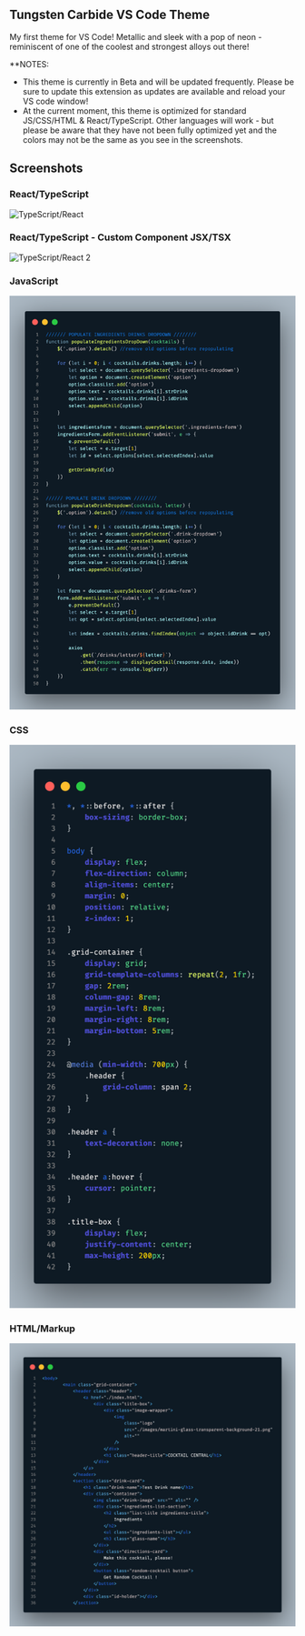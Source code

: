 ## Tungsten Carbide VS Code Theme

My first theme for VS Code! Metallic and sleek with a pop of neon - reminiscent of one of the coolest and strongest alloys out there!

**NOTES: 

- This theme is currently in Beta and will be updated frequently. Please be sure to update this extension as updates are available and reload your VS code window!
- At the current moment, this theme is optimized for standard JS/CSS/HTML & React/TypeScript. Other languages will work - but please be aware that they have not been fully optimized yet and the colors may not be the same as you see in the screenshots. 

## Screenshots

### React/TypeScript
![TypeScript/React](https://drive.google.com/file/d/1txgTNE5DR0yrcGSQbmvC9HHn-wKqOHM3/view?usp=share_link)

### React/TypeScript - Custom Component JSX/TSX
![TypeScript/React 2](https://drive.google.com/file/d/18kIDe8jGRiupN0cc0NTXCAdae608k4F1/view?usp=sharing) 

### JavaScript
![JS](images/tc-js.png)

### CSS
![CSS](images/tc-css.png)

### HTML/Markup
![HTML](images/tc-html.png)





